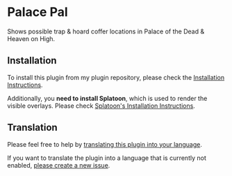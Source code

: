 # Palace Pal

Shows possible trap & hoard coffer locations in Palace of the Dead & Heaven on High. 

## Installation

To install this plugin from my plugin repository, please check the
[Installation Instructions](https://github.com/carvelli/Dalamud-Plugins#installation).

Additionally, you **need to install Splatoon**, which is used to render the visible overlays.
Please check [Splatoon's Installation Instructions](https://github.com/NightmareXIV/MyDalamudPlugins#installation).


## Translation

Please feel free to help by [translating this plugin into your language](https://crowdin.com/project/palace-pal).

If you want to translate the plugin into a language that is currently not enabled, 
[please create a new issue](https://github.com/carvelli/PalacePal/issues/new).
